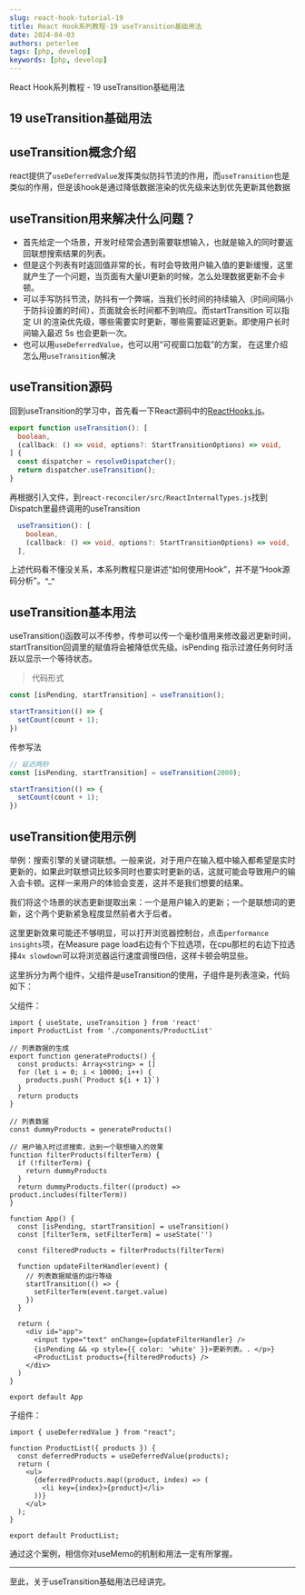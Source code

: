 ```yaml
---
slug: react-hook-tutorial-19
title: React Hook系列教程-19 useTransition基础用法
date: 2024-04-03
authors: peterlee
tags: [php, develop]
keywords: [php, develop]
---
```

React Hook系列教程 - 19 useTransition基础用法
<!-- truncate -->


## 19 useTransition基础用法

## useTransition概念介绍
react提供了``useDeferredValue``发挥类似防抖节流的作用，而``useTransition``也是类似的作用，但是该hook是通过降低数据渲染的优先级来达到优先更新其他数据

## useTransition用来解决什么问题？
- 首先给定一个场景，开发时经常会遇到需要联想输入，也就是输入的同时要返回联想搜索结果的列表。
- 但是这个列表有时返回值非常的长，有时会导致用户输入值的更新缓慢，这里就产生了一个问题，当页面有大量UI更新的时候，怎么处理数据更新不会卡顿。
- 可以手写防抖节流，防抖有一个弊端，当我们长时间的持续输入（时间间隔小于防抖设置的时间），页面就会长时间都不到响应。而startTransition 可以指定 UI 的渲染优先级，哪些需要实时更新，哪些需要延迟更新。即使用户长时间输入最迟 5s 也会更新一次。
- 也可以用``useDeferredValue``，也可以用“可视窗口加载”的方案，
在这里介绍怎么用``useTransition``解决

## useTransition源码
回到useTransition的学习中，首先看一下React源码中的[ReactHooks.js](https://github.com/facebook/react/blob/master/packages/react/src/ReactHooks.js)。 

```typescript
export function useTransition(): [
  boolean,
  (callback: () => void, options?: StartTransitionOptions) => void,
] {
  const dispatcher = resolveDispatcher();
  return dispatcher.useTransition();
}
```
再根据引入文件，到``react-reconciler/src/ReactInternalTypes.js``找到Dispatch里最终调用的useTransition
```typescript
  useTransition(): [
    boolean,
    (callback: () => void, options?: StartTransitionOptions) => void,
  ],
```
上述代码看不懂没关系，本系列教程只是讲述“如何使用Hook”，并不是“Hook源码分析”。^_^  

## useTransition基本用法
useTransition()函数可以不传参，传参可以传一个毫秒值用来修改最迟更新时间，startTransition回调里的赋值将会被降低优先级。isPending 指示过渡任务何时活跃以显示一个等待状态。

> 代码形式
```typescript
const [isPending, startTransition] = useTransition();

startTransition(() => {
  setCount(count + 1);
})
```
传参写法
```typescript
// 延迟两秒
const [isPending, startTransition] = useTransition(2000);

startTransition(() => {
  setCount(count + 1);
})
```

## useTransition使用示例
举例：搜索引擎的关键词联想。一般来说，对于用户在输入框中输入都希望是实时更新的，如果此时联想词比较多同时也要实时更新的话，这就可能会导致用户的输入会卡顿。这样一来用户的体验会变差，这并不是我们想要的结果。

我们将这个场景的状态更新提取出来：一个是用户输入的更新；一个是联想词的更新，这个两个更新紧急程度显然前者大于后者。

这里更新效果可能还不够明显，可以打开浏览器控制台，点击``performance insights``项，在Measure page load右边有个下拉选项，在cpu那栏的右边下拉选择``4x slowdown``可以将浏览器运行速度调慢四倍，这样卡顿会明显些。

这里拆分为两个组件，父组件是useTransition的使用，子组件是列表渲染，代码如下：

父组件：
```tsx
import { useState, useTransition } from 'react'
import ProductList from './components/ProductList'

// 列表数据的生成
export function generateProducts() {
  const products: Array<string> = []
  for (let i = 0; i < 10000; i++) {
    products.push(`Product ${i + 1}`)
  }
  return products
}

// 列表数据
const dummyProducts = generateProducts()

// 用户输入时过滤搜索，达到一个联想输入的效果
function filterProducts(filterTerm) {
  if (!filterTerm) {
    return dummyProducts
  }
  return dummyProducts.filter((product) => product.includes(filterTerm))
}

function App() {
  const [isPending, startTransition] = useTransition()
  const [filterTerm, setFilterTerm] = useState('')

  const filteredProducts = filterProducts(filterTerm)

  function updateFilterHandler(event) {
    // 列表数据赋值的运行等级
    startTransition(() => {
      setFilterTerm(event.target.value)
    })
  }

  return (
    <div id="app">
      <input type="text" onChange={updateFilterHandler} />
      {isPending && <p style={{ color: 'white' }}>更新列表。. </p>}
      <ProductList products={filteredProducts} />
    </div>
  )
}

export default App
```

子组件：
```tsx
import { useDeferredValue } from "react";

function ProductList({ products }) {
  const deferredProducts = useDeferredValue(products);
  return (
    <ul>
      {deferredProducts.map((product, index) => (
        <li key={index}>{product}</li>
      ))}
    </ul>
  );
}

export default ProductList;
```

通过这个案例，相信你对useMemo的机制和用法一定有所掌握。

---

至此，关于useTransition基础用法已经讲完。